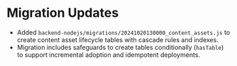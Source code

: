 # Migration Updates

- Added `backend-nodejs/migrations/20241020130000_content_assets.js` to create content asset lifecycle tables with cascade rules and indexes.
- Migration includes safeguards to create tables conditionally (`hasTable`) to support incremental adoption and idempotent deployments.
